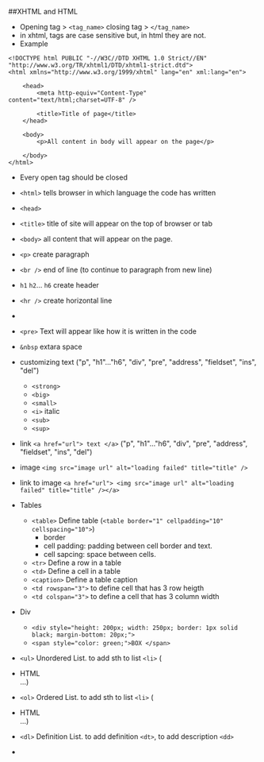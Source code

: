 ##XHTML and HTML
* Opening tag > `<tag_name>`  closing tag > `</tag_name>`
* in xhtml, tags are case sensitive but, in html they are not.
* Example
```
<!DOCTYPE html PUBLIC "-//W3C//DTD XHTML 1.0 Strict//EN"
"http://www.w3.org/TR/xhtml1/DTD/xhtml1-strict.dtd">
<html xmlns="http://www.w3.org/1999/xhtml" lang="en" xml:lang="en">

    <head>
       	<meta http-equiv="Content-Type" content="text/html;charset=UTF-8" />
   
     	<title>Title of page</title>
    </head>

    <body>
   		<p>All content in body will appear on the page</p>

  	</body>
</html>
```
* Every open tag should be closed
* `<html>` tells browser in which language the code has written
* `<head>` 
* `<title>` title of site will appear on the top of browser or tab
* `<body>` all content that will appear on the page.
* `<p>` create paragraph
* `<br />` end of line (to continue to paragraph from new line)
* `h1` `h2`... `h6` create header
* `<hr />` create horizontal line
* <!-- "Comment" -->
* `<pre>` Text will appear like how it is written in the code
* `&nbsp` extara space
* customizing text ("p", "h1"..."h6", "div", "pre", "address", "fieldset", "ins", "del")
	* `<strong>` 
	* `<big>`
	* `<small>`
	* `<i>` italic
	* `<sub>` 
	* `<sup>`
* link `<a href="url"> text </a>`  ("p", "h1"..."h6", "div", "pre", "address", "fieldset", "ins", "del")
* image `<img src="image url" alt="loading failed" title="title" />`
* link to image `<a href="url"> <img src="image url" alt="loading failed" title="title" /></a>`
   
* Tables
	* `<table>` Define table (`<table border="1" cellpadding="10" cellspacing="10">`)
		* border
		* cell padding: padding between cell border and text.
		* cell sapcing: space between cells.
	* `<tr>` Define a row in a table
	* `<td>` Define a cell in a table
	* `<caption>` Define a table caption
	* `<td rowspan="3">` to define cell that has 3 row heigth
	* `<td colspan="3">` to define a cell that has 3 column width
   
* Div
	* `<div style="height: 200px; width: 250px; border: 1px solid black; margin-bottom: 20px;">`
	* `<span style="color: green;">BOX </span>` 
   
* `<ul>` Unordered List. to add sth to list `<li>` (<li>HTML</li> ...)
* `<ol>` Ordered List. to add sth to list `<li>` (<li>HTML</li> ...)
* `<dl>` Definition List. to add  definition `<dt>`, to add description `<dd>`
* 
 
